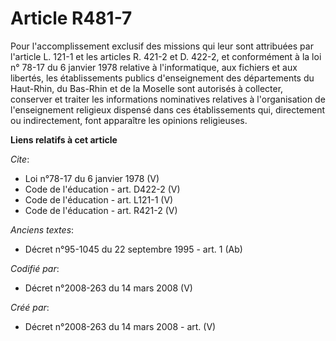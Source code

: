 # Article R481-7

Pour l'accomplissement exclusif des missions qui leur sont attribuées par l'article L. 121-1 et les articles R. 421-2 et D.
422-2, et conformément à la loi n° 78-17 du 6 janvier 1978 relative à l'informatique, aux fichiers et aux libertés, les
établissements publics d'enseignement des départements du Haut-Rhin, du Bas-Rhin et de la Moselle sont autorisés à collecter,
conserver et traiter les informations nominatives relatives à l'organisation de l'enseignement religieux dispensé dans ces
établissements qui, directement ou indirectement, font apparaître les opinions religieuses.

**Liens relatifs à cet article**

_Cite_:

  - Loi n°78-17 du 6 janvier 1978 (V)
  - Code de l'éducation - art. D422-2 (V)
  - Code de l'éducation - art. L121-1 (V)
  - Code de l'éducation - art. R421-2 (V)

_Anciens textes_:

  - Décret n°95-1045 du 22 septembre 1995 - art. 1 (Ab)

_Codifié par_:

  - Décret n°2008-263 du 14 mars 2008 (V)

_Créé par_:

  - Décret n°2008-263 du 14 mars 2008 - art. (V)
